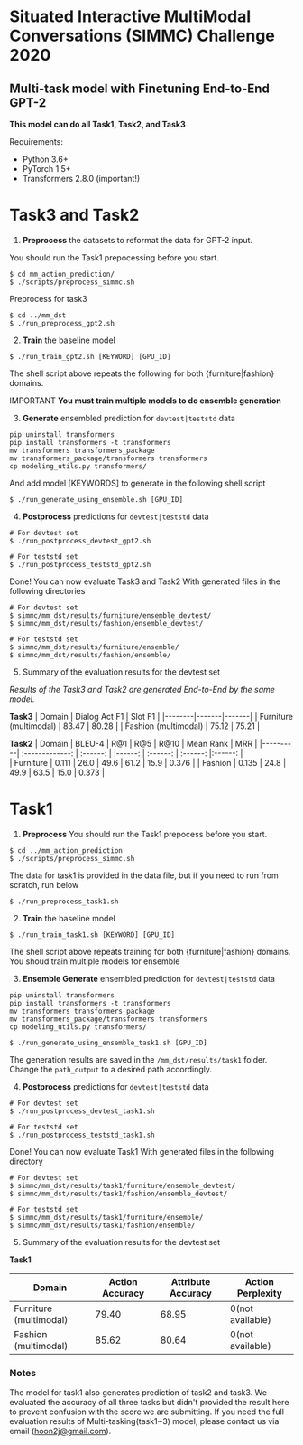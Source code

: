 # Situated Interactive MultiModal Conversations (SIMMC) Challenge 2020

## Multi-task model with Finetuning End-to-End GPT-2

**This model can do all Task1, Task2, and Task3**

Requirements:

- Python 3.6+
- PyTorch 1.5+
- Transformers 2.8.0 (important!)

# Task3 and Task2

1. **Preprocess** the datasets to reformat the data for GPT-2 input.

You should run the Task1 prepocessing before you start. 
```
$ cd mm_action_prediction/
$ ./scripts/preprocess_simmc.sh
```

Preprocess for task3
```
$ cd ../mm_dst
$ ./run_preprocess_gpt2.sh
```

2. **Train** the baseline model

```
$ ./run_train_gpt2.sh [KEYWORD] [GPU_ID]
```

The shell script above repeats the following for both {furniture|fashion} domains.

IMPORTANT **You must train multiple models to do ensemble generation**

3. **Generate** ensembled prediction for `devtest|teststd` data

```
pip uninstall transformers
pip install transformers -t transformers
mv transformers transformers_package
mv transformers_package/transformers transformers
cp modeling_utils.py transformers/
```
And add model [KEYWORDS] to generate in the following shell script 
```
$ ./run_generate_using_ensemble.sh [GPU_ID]
```

4. **Postprocess** predictions for `devtest|teststd` data

```
# For devtest set
$ ./run_postprocess_devtest_gpt2.sh

# For teststd set
$ ./run_postprocess_teststd_gpt2.sh
```

Done! 
You can now evaluate Task3 and Task2 With generated files in the following directories

```
# For devtest set
$ simmc/mm_dst/results/furniture/ensemble_devtest/
$ simmc/mm_dst/results/fashion/ensemble_devtest/

# For teststd set
$ simmc/mm_dst/results/furniture/ensemble/
$ simmc/mm_dst/results/fashion/ensemble/
```

5. Summary of the evaluation results for the devtest set 

*Results of the Task3 and Task2 are generated End-to-End by the same model.*

**Task3**
| Domain | Dialog Act F1 | Slot F1 |
|--------|-------|-------|
| Furniture (multimodal) | 83.47 | 80.28 |
| Fashion (multimodal) | 75.12 | 75.21 |

**Task2**
| Domain  |     BLEU-4     | R@1 | R@5 | R@10 | Mean Rank | MRR |
|----------| :-------------: | :------: | :------: | :------: | :------: |:------: |        
| Furniture | 0.111 | 26.0 | 49.6 | 61.2 | 15.9 | 0.376 |
| Fashion   | 0.135 | 24.8 | 49.9 | 63.5 | 15.0 | 0.373 |


# Task1

1. **Preprocess** 
You should run the Task1 prepocess before you start. 

```
$ cd ../mm_action_prediction
$ ./scripts/preprocess_simmc.sh
```

The data for task1 is provided in the data file, but if you need to run from scratch, run below

```
$ ./run_preprocess_task1.sh
```

2. **Train** the baseline model

```
$ ./run_train_task1.sh [KEYWORD] [GPU_ID]
```
The shell script above repeats training for both {furniture|fashion} domains.
You shoud train multiple models for ensemble

3. **Ensemble Generate** ensembled prediction for `devtest|teststd` data

```
pip uninstall transformers
pip install transformers -t transformers
mv transformers transformers_package
mv transformers_package/transformers transformers
cp modeling_utils.py transformers/

$ ./run_generate_using_ensemble_task1.sh [GPU_ID]
```

The generation results are saved in the `/mm_dst/results/task1` folder. Change the `path_output` to a desired path accordingly.


4. **Postprocess** predictions for `devtest|teststd` data

```
# For devtest set
$ ./run_postprocess_devtest_task1.sh

# For teststd set
$ ./run_postprocess_teststd_task1.sh
```
Done! You can now evaluate Task1 With generated files in the following directory

```
# For devtest set
$ simmc/mm_dst/results/task1/furniture/ensemble_devtest/
$ simmc/mm_dst/results/task1/fashion/ensemble_devtest/

# For teststd set
$ simmc/mm_dst/results/task1/furniture/ensemble/
$ simmc/mm_dst/results/task1/fashion/ensemble/
```

5. Summary of the evaluation results for the devtest set 

**Task1** 

| Domain | Action Accuracy | Attribute Accuracy | Action Perplexity |
|--------|-------|-------|-------|
| Furniture (multimodal) | 79.40 | 68.95 | 0(not available) |
| Fashion (multimodal) | 85.62 | 80.64 | 0(not available) |

### Notes
The model for task1 also generates prediction of task2 and task3. We evaluated the accuracy of all three tasks but didn't provided the result here to prevent confusion with the score we are submitting. If you need the full evaluation results of Multi-tasking(task1~3) model, please contact us via email (hoon2j@gmail.com).
